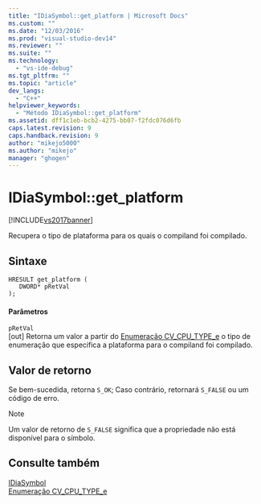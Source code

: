 ```yaml
---
title: "IDiaSymbol::get_platform | Microsoft Docs"
ms.custom: ""
ms.date: "12/03/2016"
ms.prod: "visual-studio-dev14"
ms.reviewer: ""
ms.suite: ""
ms.technology: 
  - "vs-ide-debug"
ms.tgt_pltfrm: ""
ms.topic: "article"
dev_langs: 
  - "C++"
helpviewer_keywords: 
  - "Método IDiaSymbol::get_platform"
ms.assetid: dff1c1eb-bcb2-4275-bb07-f2fdc076d6fb
caps.latest.revision: 9
caps.handback.revision: 9
author: "mikejo5000"
ms.author: "mikejo"
manager: "ghogen"
---
```

# IDiaSymbol::get_platform
[!INCLUDE[vs2017banner](../../code-quality/includes/vs2017banner.md)]

Recupera o tipo de plataforma para os quais o compiland foi compilado.  
  
## Sintaxe  
  
```cpp#  
HRESULT get_platform (   
   DWORD* pRetVal  
);  
```  
  
#### Parâmetros  
 `pRetVal`  
 \[out\] Retorna um valor a partir do [Enumeração CV\_CPU\_TYPE\_e](../../debugger/debug-interface-access/cv-cpu-type-e.md) o tipo de enumeração que especifica a plataforma para o compiland foi compilado.  
  
## Valor de retorno  
 Se bem\-sucedida, retorna `S_OK`; Caso contrário, retornará `S_FALSE` ou um código de erro.  
  
> [!NOTE]
>  Um valor de retorno de `S_FALSE` significa que a propriedade não está disponível para o símbolo.  
  
## Consulte também  
 [IDiaSymbol](../../debugger/debug-interface-access/idiasymbol.md)   
 [Enumeração CV\_CPU\_TYPE\_e](../../debugger/debug-interface-access/cv-cpu-type-e.md)